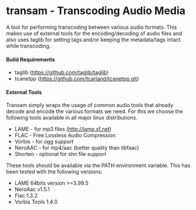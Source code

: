 transam - Transcoding Audio Media
=====================================

A tool for performing transcoding between various audio formats. This makes 
use of external tools for the encoding/decoding of audio files and also uses 
taglib for setting tags and/or keeping the metadata/tags intact while transcoding.

#### Build Requirements

  * taglib  (https://github.com/taglib/taglib)
  * tcanetpp (https://github.com/tcarland/tcanetpp.git)

#### External Tools

Transam simply wraps the usage of common audio tools that already decode and 
encode the various formats we need. For this we choose the following tools
available in all major linux distributions.

  * LAME    - for mp3 files (http://lame.sf.net)
  * FLAC    - Free Lossless Audio Compression
  * Vorbis  - for ogg support
  * NeroAAC - for mp4/aac (better quality than libfaac)
  * Shorten - optional for shn file support

These tools should be available via the PATH environment variable.
This has been tested with the following versions:

 * LAME 64bits version >=3.99.5 
 * NeroAac v1.5.1
 * Flac 1.3.2
 * Vorbis Tools 1.4.0


